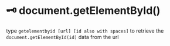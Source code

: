# 🗝 document.getElementById()

type `getelementbyid [url] [id also with spaces]` to retrieve the `document.getElementById(id)` data from the url
